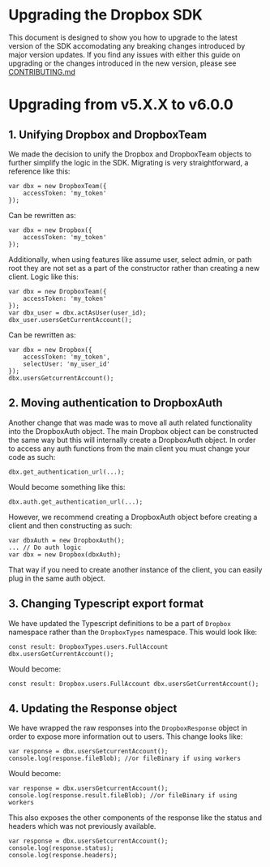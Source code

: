 # Upgrading the Dropbox SDK

This document is designed to show you how to upgrade to the latest version of the SDK accomodating any breaking changes introduced by major version updates.  If you find any issues with either this guide on upgrading or the changes introduced in the new version, please see [CONTRIBUTING.md][contributing]

# Upgrading from v5.X.X to v6.0.0

## 1. Unifying Dropbox and DropboxTeam

We made the decision to unify the Dropbox and DropboxTeam objects to further simplify the logic in the SDK.  Migrating is very straightforward, a reference like this:

```
var dbx = new DropboxTeam({
    accessToken: 'my_token'
});
```

Can be rewritten as:

```
var dbx = new Dropbox({
    accessToken: 'my_token'
});
```

Additionally, when using features like assume user, select admin, or path root they are not set as a part of the constructor rather than creating a new client. Logic like this:

```
var dbx = new DropboxTeam({
    accessToken: 'my_token'
});
var dbx_user = dbx.actAsUser(user_id);
dbx_user.usersGetCurrentAccount();
```

Can be rewritten as:

```
var dbx = new Dropbox({
    accessToken: 'my_token',
    selectUser: 'my_user_id'
});
dbx.usersGetcurrentAccount();
```

## 2. Moving authentication to DropboxAuth

Another change that was made was to move all auth related functionality into the DropboxAuth object. The main Dropbox object can be constructed the same way but this will internally create a DropboxAuth object.  In order to access any auth functions from the main client you must change your code as such:

```
dbx.get_authentication_url(...);
```

Would become something like this:

```
dbx.auth.get_authentication_url(...);
```

However, we recommend creating a DropboxAuth object before creating a client and then constructing as such:

```
var dbxAuth = new DropboxAuth();
... // Do auth logic
var dbx = new Dropbox(dbxAuth);
```

That way if you need to create another instance of the client, you can easily plug in the same auth object.

## 3. Changing Typescript export format

We have updated the Typescript definitions to be a part of `Dropbox` namespace rather than the `DropboxTypes` namespace.  This would look like:

```
const result: DropboxTypes.users.FullAccount dbx.usersGetCurrentAccount();
```

Would become:

```
const result: Dropbox.users.FullAccount dbx.usersGetCurrentAccount();
```

## 4. Updating the Response object

We have wrapped the raw responses into the `DropboxResponse` object in order to expose more information out to users.  This change looks like:

```
var response = dbx.usersGetcurrentAccount();
console.log(response.fileBlob); //or fileBinary if using workers
```

Would become:

```
var response = dbx.usersGetcurrentAccount();
console.log(response.result.fileBlob); //or fileBinary if using workers
```

This also exposes the other components of the response like the status and headers which was not previously available.

```
var response = dbx.usersGetcurrentAccount();
console.log(response.status);
console.log(response.headers);
```

[contributing]: https://github.com/dropbox/dropbox-sdk-js/blob/master/CONTRIBUTING.md